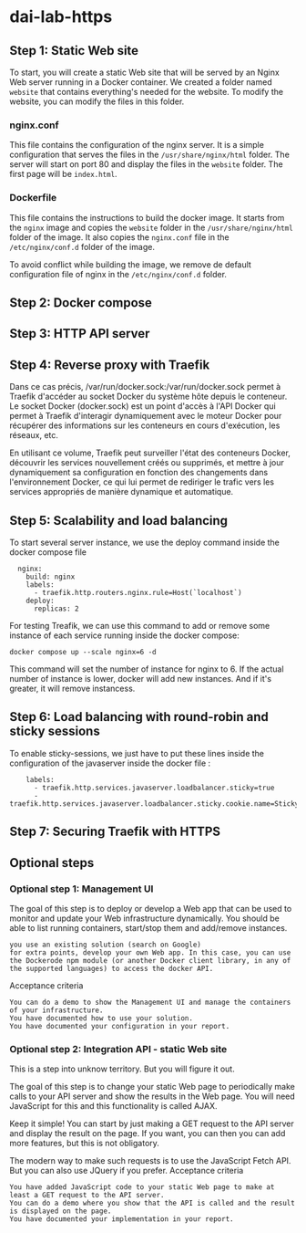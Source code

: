 # dai-lab-https

## Step 1: Static Web site
To start, you will create a static Web site that will be served by an Nginx Web server running in a Docker container.
We created a folder named `website` that contains everything's needed for the website. To modify the website, you can 
modify the files in this folder.

### nginx.conf
This file contains the configuration of the nginx server. It is a simple configuration that serves the files in the
`/usr/share/nginx/html` folder. The server will start on port 80 and display the files in the `website` folder. The first page will
be `index.html`.

### Dockerfile
This file contains the instructions to build the docker image. It starts from the `nginx` image and copies the `website` folder
in the `/usr/share/nginx/html` folder of the image. It also copies the `nginx.conf` file in the `/etc/nginx/conf.d` folder of the
image.

To avoid conflict while building the image, we remove de default configuration file of nginx in the `/etc/nginx/conf.d` folder.
## Step 2: Docker compose


## Step 3: HTTP API server


## Step 4: Reverse proxy with Traefik

Dans ce cas précis, /var/run/docker.sock:/var/run/docker.sock permet à Traefik d'accéder au socket Docker du système hôte depuis le conteneur. Le socket Docker (docker.sock) est un point d'accès à l'API Docker qui permet à Traefik d'interagir dynamiquement avec le moteur Docker pour récupérer des informations sur les conteneurs en cours d'exécution, les réseaux, etc.

En utilisant ce volume, Traefik peut surveiller l'état des conteneurs Docker, découvrir les services nouvellement créés ou supprimés, et mettre à jour dynamiquement sa configuration en fonction des changements dans l'environnement Docker, ce qui lui permet de rediriger le trafic vers les services appropriés de manière dynamique et automatique.



## Step 5: Scalability and load balancing
To start several server instance, we use the deploy command inside the docker compose file
```
  nginx:
    build: nginx
    labels:
      - traefik.http.routers.nginx.rule=Host(`localhost`)
    deploy:
      replicas: 2
```

For testing Treafik, we can use this command to add or remove some instance of each service running inside the docker compose:
```
docker compose up --scale nginx=6 -d
```
This command will set the number of instance for nginx to 6. If the actual number of instance is lower, docker will add new instances. And if it's greater, it will remove instancess.



## Step 6: Load balancing with round-robin and sticky sessions
To enable sticky-sessions, we just have to put these lines inside the configuration of the javaserver inside the docker file :
```
    labels:
      - traefik.http.services.javaserver.loadbalancer.sticky=true
      - traefik.http.services.javaserver.loadbalancer.sticky.cookie.name=StickyCookie
```


## Step 7: Securing Traefik with HTTPS


## Optional steps

### Optional step 1: Management UI

The goal of this step is to deploy or develop a Web app that can be used to monitor and update your Web infrastructure dynamically. You should be able to list running containers, start/stop them and add/remove instances.

    you use an existing solution (search on Google)
    for extra points, develop your own Web app. In this case, you can use the Dockerode npm module (or another Docker client library, in any of the supported languages) to access the docker API.

Acceptance criteria

    You can do a demo to show the Management UI and manage the containers of your infrastructure.
    You have documented how to use your solution.
    You have documented your configuration in your report.

### Optional step 2: Integration API - static Web site

This is a step into unknow territory. But you will figure it out.

The goal of this step is to change your static Web page to periodically make calls to your API server and show the results in the Web page. You will need JavaScript for this and this functionality is called AJAX.

Keep it simple! You can start by just making a GET request to the API server and display the result on the page. If you want, you can then you can add more features, but this is not obligatory.

The modern way to make such requests is to use the JavaScript Fetch API. But you can also use JQuery if you prefer.
Acceptance criteria

    You have added JavaScript code to your static Web page to make at least a GET request to the API server.
    You can do a demo where you show that the API is called and the result is displayed on the page.
    You have documented your implementation in your report.
